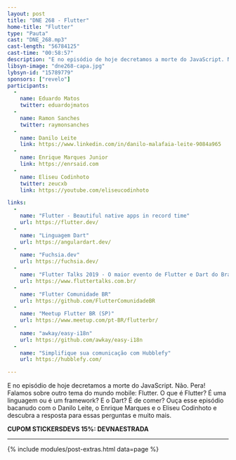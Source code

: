 ```yaml
---
layout: post
title: "DNE 268 - Flutter"
home-title: "Flutter"
type: "Pauta"
cast: "DNE_268.mp3"
cast-length: "56784125"
cast-time: "00:58:57"
description: "E no episódio de hoje decretamos a morte do JavaScript. Não. Pera! Falamos sobre outro tema do mundo mobile: Flutter. O que é Flutter? É uma linguagem ou é um framework? E o Dart? É de comer? Ouça esse episódio bacanudo com o Danilo Leite, o Enrique Marques e o Eliseu Codinhoto e descubra a resposta para essas perguntas e muito mais."
libsyn-image: "dne268-capa.jpg"
lybsyn-id: "15789779"
sponsors: ["revelo"]
participants:
  -
    name: Eduardo Matos
    twitter: eduardojmatos
  -
    name: Ramon Sanches
    twitter: raymonsanches
  -
    name: Danilo Leite
    link: https://www.linkedin.com/in/danilo-malafaia-leite-9084a965
  -
    name: Enrique Marques Junior
    link: https://enrsaid.com
  -
    name: Eliseu Codinhoto
    twitter: zeucxb
    link: https://youtube.com/eliseucodinhoto

links:
  -
    name: "Flutter - Beautiful native apps in record time"
    url: https://flutter.dev/
  -
    name: "Linguagem Dart"
    url: https://angulardart.dev/
  -
    name: "Fuchsia.dev"
    url: https://fuchsia.dev/
  -
    name: "Flutter Talks 2019 - O maior evento de Flutter e Dart do Brasil"
    url: https://www.fluttertalks.com.br/
  -
    name: "Flutter Comunidade BR"
    url: https://github.com/FlutterComunidadeBR
  -
    name: "Meetup Flutter BR (SP)"
    url: https://www.meetup.com/pt-BR/flutterbr/
  -
    name: "awkay/easy-i18n"
    url: https://github.com/awkay/easy-i18n
  -
    name: "Simplifique sua comunicação com Hubblefy"
    url: https://hubblefy.com/

---
```


E no episódio de hoje decretamos a morte do JavaScript. Não. Pera! Falamos sobre outro tema do mundo mobile: Flutter. O que é Flutter? É uma linguagem ou é um framework? E o Dart? É de comer? Ouça esse episódio bacanudo com o Danilo Leite, o Enrique Marques e o Eliseu Codinhoto e descubra a resposta para essas perguntas e muito mais.

<strong>CUPOM STICKERSDEVS 15%: DEVNAESTRADA</strong>

---

{% include modules/post-extras.html data=page %}
